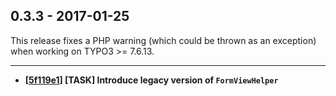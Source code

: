 0.3.3 - 2017-01-25
------------------

This release fixes a PHP warning (which could be thrown as an exception) when working on TYPO3 >= 7.6.13.

----

- **[[5f119e1](https://github.com/romm/formz/commit/5f119e1be9b7510bd79378539ad02d7831cb0b15)] [TASK] Introduce legacy version of `FormViewHelper`**

